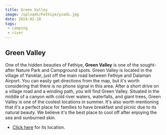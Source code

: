 ```yaml
---
title: Green Valley
image: /uploads/Fethiye/yvadi.jpg
date: 2024-02-18
tags:
 - camping
 - river
---
```

## Green Valley

One of the hidden beauties of Fethiye, **Green Valley** is one of the sought-after Nature Park and Campground spots. Green Valley is located in the village of Yanıklar, just off the main road between Fethiye and Dalaman Airport. You can easily get directions from the map, but it's worth considering that there is no phone signal in this area. After a short drive on a village road and a winding path, you will find Green Valley. Situated in the middle of a canyon with cold river waters, waterfalls, and giant trees, Green Valley is one of the coolest locations in summer. It's also worth mentioning that it's a perfect place for families to have breakfast and picnic due to its natural beauty. We believe it's the best place to cool off after enjoying the sea and sunburned skin.

- [Click here](https://maps.app.goo.gl/vgfbTsPSemMBmgnU8) for its location.
